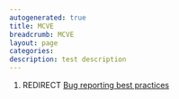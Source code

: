 ```yaml
---
autogenerated: true
title: MCVE
breadcrumb: MCVE
layout: page
categories: 
description: test description
---
```


1.  REDIRECT [Bug reporting best practices](Bug_reporting_best_practices )

